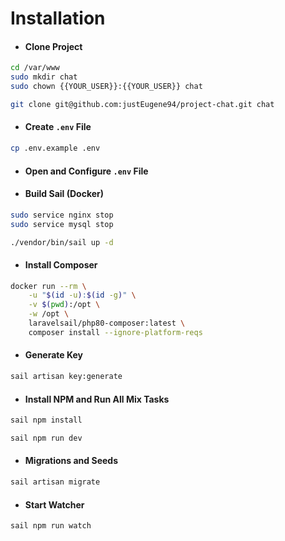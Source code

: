 # Installation
* #### Clone Project

```bash
cd /var/www
sudo mkdir chat
sudo chown {{YOUR_USER}}:{{YOUR_USER}} chat

git clone git@github.com:justEugene94/project-chat.git chat
```

* #### Create `.env` File

```bash
cp .env.example .env
```

* #### Open and Configure `.env` File

* #### Build Sail (Docker)

```bash
sudo service nginx stop
sudo service mysql stop

./vendor/bin/sail up -d
```

* #### Install Composer

```bash
docker run --rm \
    -u "$(id -u):$(id -g)" \
    -v $(pwd):/opt \
    -w /opt \
    laravelsail/php80-composer:latest \
    composer install --ignore-platform-reqs
```

* #### Generate Key

```bash
sail artisan key:generate
````

* #### Install NPM and Run All Mix Tasks

```bash
sail npm install

sail npm run dev
```

* #### Migrations and Seeds

```bash
sail artisan migrate
```

* #### Start Watcher

```bash
sail npm run watch
```
